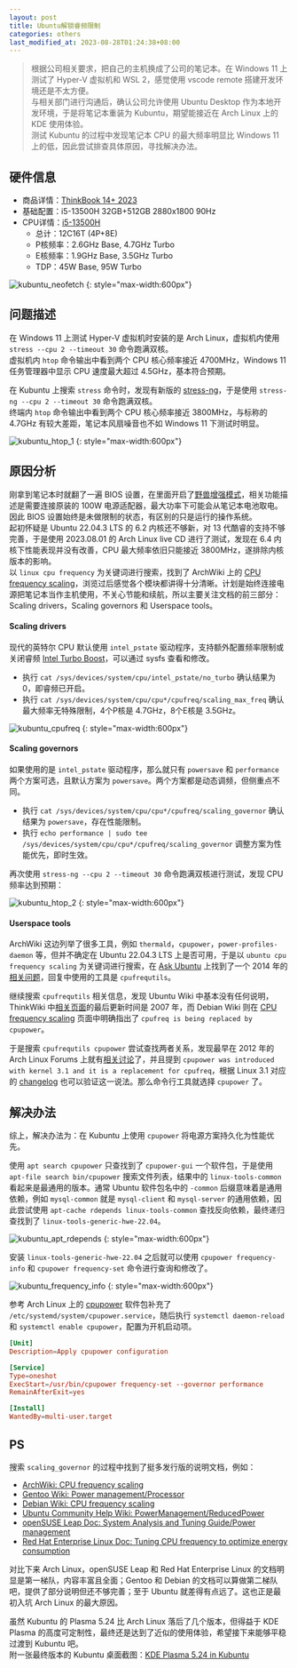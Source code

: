 ```yaml
---
layout: post
title: Ubuntu解锁睿频限制
categories: others
last_modified_at: 2023-08-28T01:24:38+08:00
---
```


> 根据公司相关要求，把自己的主机换成了公司的笔记本。在 Windows 11 上测试了 Hyper-V 虚拟机和 WSL 2，感觉使用 vscode remote 搭建开发环境还是不太方便。  
> 与相关部门进行沟通后，确认公司允许使用 Ubuntu Desktop 作为本地开发环境，于是将笔记本重装为 Kubuntu，期望能接近在 Arch Linux 上的 KDE 使用体验。  
> 测试 Kubuntu 的过程中发现笔记本 CPU 的最大频率明显比 Windows 11 上的低，因此尝试排查具体原因，寻找解决办法。  

<!-- more -->

## 硬件信息
* 商品详情：[ThinkBook 14+ 2023](https://tk.lenovo.com.cn/product/1028280.html)
* 基础配置：i5-13500H 32GB+512GB 2880x1800 90Hz
* CPU详情：[i5-13500H](https://www.intel.cn/content/www/cn/zh/products/sku/232147/intel-core-i513500h-processor-18m-cache-up-to-4-70-ghz/specifications.html)
  * 总计：12C16T (4P+8E)
  * P核频率：2.6GHz Base, 4.7GHz Turbo
  * E核频率：1.9GHz Base, 3.5GHz Turbo
  * TDP：45W Base, 95W Turbo

![kubuntu_neofetch](/public/image/kubuntu_neofetch.webp)
{: style="max-width:600px"}

## 问题描述
在 Windows 11 上测试 Hyper-V 虚拟机时安装的是 Arch Linux，虚拟机内使用 `stress --cpu 2 --timeout 30` 命令跑满双核。  
虚拟机内 `htop` 命令输出中看到两个 CPU 核心频率接近 4700MHz，Windows 11 任务管理器中显示 CPU 速度最大超过 4.5GHz，基本符合预期。  

在 Kubuntu 上搜索 `stress` 命令时，发现有新版的 [stress-ng](https://github.com/ColinIanKing/stress-ng)，于是使用 `stress-ng --cpu 2 --timeout 30` 命令跑满双核。  
终端内 `htop` 命令输出中看到两个 CPU 核心频率接近 3800MHz，与标称的 4.7GHz 有较大差距，笔记本风扇噪音也不如 Windows 11 下测试时明显。  

![kubuntu_htop_1](/public/image/kubuntu_htop_1.webp)
{: style="max-width:600px"}

## 原因分析
刚拿到笔记本时就翻了一遍 BIOS 设置，在里面开启了[野兽增强模式](https://iknowledge.lenovo.com.cn/detail/203754)，相关功能描述是需要连接原装的 100W 电源适配器，最大功率下可能会从笔记本电池取电。因此 BIOS 设置始终是未做限制的状态，有区别的只是运行的操作系统。  
起初怀疑是 Ubuntu 22.04.3 LTS 的 6.2 内核还不够新，对 13 代酷睿的支持不够完善，于是使用 2023.08.01 的 Arch Linux live CD 进行了测试，发现在 6.4 内核下性能表现并没有改善，CPU 最大频率依旧只能接近 3800MHz，遂排除内核版本的影响。  
以 `linux cpu frequency` 为关键词进行搜索，找到了 ArchWiki 上的 [CPU frequency scaling](https://wiki.archlinux.org/title/CPU_frequency_scaling)，浏览过后感觉各个模块都讲得十分清晰。计划是始终连接电源把笔记本当作主机使用，不关心节能和续航，所以主要关注文档的前三部分：Scaling drivers，Scaling governors 和 Userspace tools。  

#### Scaling drivers
现代的英特尔 CPU 默认使用 `intel_pstate` 驱动程序，支持额外配置频率限制或关闭睿频 [Intel Turbo Boost](https://en.wikipedia.org/wiki/Intel_Turbo_Boost)，可以通过 sysfs 查看和修改。  
* 执行 `cat /sys/devices/system/cpu/intel_pstate/no_turbo` 确认结果为 0，即睿频已开启。
* 执行 `cat /sys/devices/system/cpu/cpu*/cpufreq/scaling_max_freq` 确认最大频率无特殊限制，4个P核是 4.7GHz，8个E核是 3.5GHz。

![kubuntu_cpufreq](/public/image/kubuntu_cpufreq.webp)
{: style="max-width:600px"}

#### Scaling governors
如果使用的是 `intel_pstate` 驱动程序，那么就只有 `powersave` 和 `performance` 两个方案可选，且默认方案为 `powersave`。两个方案都是动态调频，但侧重点不同。  
* 执行 `cat /sys/devices/system/cpu/cpu*/cpufreq/scaling_governor` 确认结果为 `powersave`，存在性能限制。
* 执行 `echo performance | sudo tee /sys/devices/system/cpu/cpu*/cpufreq/scaling_governor` 调整方案为性能优先，即时生效。

再次使用 `stress-ng --cpu 2 --timeout 30` 命令跑满双核进行测试，发现 CPU 频率达到预期：  

![kubuntu_htop_2](/public/image/kubuntu_htop_2.webp)
{: style="max-width:600px"}

#### Userspace tools
ArchWiki 这边列举了很多工具，例如 `thermald`，`cpupower`，`power-profiles-daemon` 等，但并不确定在 Ubuntu 22.04.3 LTS 上是否可用，于是以 `ubuntu cpu frequency scaling` 为关键词进行搜索，在 [Ask Ubuntu](https://askubuntu.com) 上找到了一个 2014 年的[相关问题](https://askubuntu.com/questions/523640/how-i-can-disable-cpu-frequency-scaling-and-set-the-system-to-performance)，回复中使用的工具是 `cpufrequtils`。  

继续搜索 `cpufrequtils` 相关信息，发现 Ubuntu Wiki 中基本没有任何说明，ThinkWiki 中[相关页面](https://www.thinkwiki.org/wiki/How_to_use_cpufrequtils)的最后更新时间是 2007 年，而 Debian Wiki 则在 [CPU frequency scaling](https://wiki.debian.org/CpuFrequencyScaling) 页面中明确指出了 `cpufreq is being replaced by cpupower`。  

于是搜索 `cpufrequtils cpupower` 尝试查找两者关系，发现最早在 2012 年的 Arch Linux Forums 上就有[相关讨论](https://bbs.archlinux.org/viewtopic.php?id=135820)了，并且提到 `cpupower was introduced with kernel 3.1 and it is a replacement for cpufreq`，根据 Linux 3.1 对应的 [changelog](https://kernelnewbies.org/Linux_3.1#cpupowerutils) 也可以验证这一说法。那么命令行工具就选择 `cpupower` 了。  

## 解决办法
综上，解决办法为：在 Kubuntu 上使用 `cpupower` 将电源方案持久化为性能优先。  

使用 `apt search cpupower` 只查找到了 `cpupower-gui` 一个软件包，于是使用 `apt-file search bin/cpupower` 搜索文件列表，结果中的 `linux-tools-common` 看起来是最通用的版本。通常 Ubuntu 软件包名中的 `-common` 后缀意味着是通用依赖，例如 `mysql-common` 就是 `mysql-client` 和 `mysql-server` 的通用依赖，因此尝试使用 `apt-cache rdepends linux-tools-common` 查找反向依赖，最终递归查找到了 `linux-tools-generic-hwe-22.04`。  

![kubuntu_apt_rdepends](/public/image/kubuntu_apt_rdepends.webp)
{: style="max-width:600px"}

安装 `linux-tools-generic-hwe-22.04` 之后就可以使用 `cpupower frequency-info` 和 `cpupower frequency-set` 命令进行查询和修改了。  

![kubuntu_frequency_info](/public/image/kubuntu_frequency_info.webp)
{: style="max-width:600px"}

参考 Arch Linux 上的 [cpupower](https://archlinux.org/packages/extra/x86_64/cpupower/) 软件包补充了 `/etc/systemd/system/cpupower.service`，随后执行 `systemctl daemon-reload` 和 `systemctl enable cpupower`，配置为开机启动项。
```conf
[Unit]
Description=Apply cpupower configuration

[Service]
Type=oneshot
ExecStart=/usr/bin/cpupower frequency-set --governor performance
RemainAfterExit=yes

[Install]
WantedBy=multi-user.target
```

## PS
搜索 `scaling_governor` 的过程中找到了挺多发行版的说明文档，例如：
* [ArchWiki: CPU frequency scaling](https://wiki.archlinux.org/title/CPU_frequency_scaling)
* [Gentoo Wiki: Power management/Processor](https://wiki.gentoo.org/wiki/Power_management/Processor)
* [Debian Wiki: CPU frequency scaling](https://wiki.debian.org/CpuFrequencyScaling)
* [Ubuntu Community Help Wiki: PowerManagement/ReducedPower](https://help.ubuntu.com/community/PowerManagement/ReducedPower#CPU_governor)
* [openSUSE Leap Doc: System Analysis and Tuning Guide/Power management](https://doc.opensuse.org/documentation/leap/tuning/html/book-tuning/cha-tuning-power.html)
* [Red Hat Enterprise Linux Doc: Tuning CPU frequency to optimize energy consumption](https://access.redhat.com/documentation/en-us/red_hat_enterprise_linux/8/html/monitoring_and_managing_system_status_and_performance/tuning-cpu-frequency-to-optimize-energy-consumption_monitoring-and-managing-system-status-and-performance)

对比下来 Arch Linux，openSUSE Leap 和 Red Hat Enterprise Linux 的文档明显是第一梯队，内容丰富且全面；Gentoo 和 Debian 的文档可以算做第二梯队吧，提供了部分说明但还不够完善；至于 Ubuntu 就差得有点远了。这也正是最初入坑 Arch Linux 的最大原因。

虽然 Kubuntu 的 Plasma 5.24 比 Arch Linux 落后了几个版本，但得益于 KDE Plasma 的高度可定制性，最终还是达到了近似的使用体验，希望接下来能够平稳过渡到 Kubuntu 吧。  
附一张最终版本的 Kubuntu 桌面截图：[KDE Plasma 5.24 in Kubuntu](/public/image/kubuntu-kde.webp)
